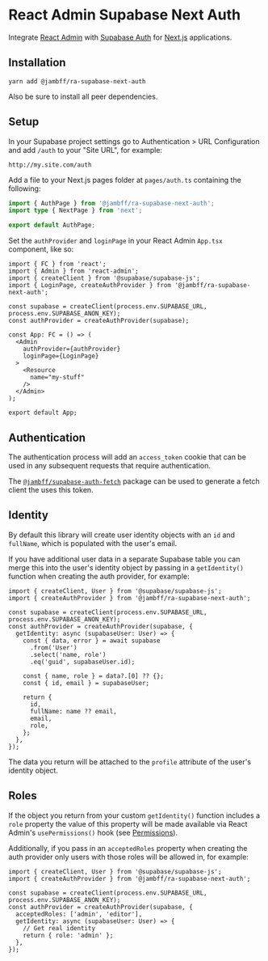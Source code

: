 # React Admin Supabase Next Auth

Integrate [React Admin](https://marmelab.com/react-admin/) with
[Supabase Auth](https://supabase.com/auth) for
[Next.js](https://nextjs.org/) applications.

## Installation

```text
yarn add @jambff/ra-supabase-next-auth
```

Also be sure to install all peer dependencies.

## Setup

In your Supabase project settings go to Authentication > URL Configuration and
add `/auth` to your "Site URL", for example:

```text
http://my.site.com/auth
```

Add a file to your Next.js pages folder at `pages/auth.ts` containing the following:

```ts
import { AuthPage } from '@jambff/ra-supabase-next-auth';
import type { NextPage } from 'next';

export default AuthPage;
```

Set the `authProvider` and `loginPage` in your React Admin `App.tsx` component, like so:

```tsx
import { FC } from 'react';
import { Admin } from 'react-admin';
import { createClient } from '@supabase/supabase-js';
import { LoginPage, createAuthProvider } from '@jambff/ra-supabase-next-auth';

const supabase = createClient(process.env.SUPABASE_URL, process.env.SUPABASE_ANON_KEY);
const authProvider = createAuthProvider(supabase);

const App: FC = () => (
  <Admin
    authProvider={authProvider}
    loginPage={LoginPage}
  >
    <Resource
      name="my-stuff"
    />
  </Admin>
);

export default App;
```

## Authentication

The authentication process will add an `access_token` cookie that can be used
in any subsequent requests that require authentication.

The [`@jambff/supabase-auth-fetch`](https://github.com/jambff/supabase-auth-fetch)
package can be used to generate a fetch client the uses this token.

## Identity

By default this library will create user identity objects with an `id` and
`fullName`, which is populated with the user's email.

If you have additional user data in a separate Supabase table you can merge this
into the user's identity object by passing in a `getIdentity()` function when
creating the auth provider, for example:

```tsx
import { createClient, User } from '@supabase/supabase-js';
import { createAuthProvider } from '@jambff/ra-supabase-next-auth';

const supabase = createClient(process.env.SUPABASE_URL, process.env.SUPABASE_ANON_KEY);
const authProvider = createAuthProvider(supabase, {
  getIdentity: async (supabaseUser: User) => {
    const { data, error } = await supabase
      .from('User')
      .select('name, role')
      .eq('guid', supabaseUser.id);

    const { name, role } = data?.[0] ?? {};
    const { id, email } = supabaseUser;

    return {
      id,
      fullName: name ?? email,
      email,
      role,
    };
  },
});
```

The data you return will be attached to the `profile` attribute of the user's
identity object.

## Roles

If the object you return from your custom `getIdentity()` function includes a
`role` property the value of this property will be made available via React
Admin's `usePermissions()` hook
(see [Permissions](https://marmelab.com/react-admin/Permissions.html)).

Additionally, if you pass in an `acceptedRoles` property when creating the
auth provider only users with those roles will be allowed in, for example:

```tsx
import { createClient, User } from '@supabase/supabase-js';
import { createAuthProvider } from '@jambff/ra-supabase-next-auth';

const supabase = createClient(process.env.SUPABASE_URL, process.env.SUPABASE_ANON_KEY);
const authProvider = createAuthProvider(supabase, {
  acceptedRoles: ['admin', 'editor'],
  getIdentity: async (supabaseUser: User) => {
    // Get real identity
    return { role: 'admin' };
  },
});
```
